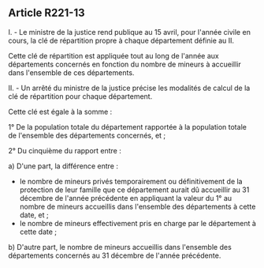 ## Article R221-13

I. - Le ministre de la justice rend publique au 15 avril, pour l'année civile en cours, la clé de répartition
propre à chaque département définie au II.

Cette clé de répartition est appliquée tout au long de l'année aux départements concernés en fonction du
nombre de mineurs à accueillir dans l'ensemble de ces départements.

II. - Un arrêté du ministre de la justice précise les modalités de calcul de la clé de répartition pour chaque
département.

Cette clé est égale à la somme :

1° De la population totale du département rapportée à la population totale de l'ensemble des départements
concernés, et ;

2° Du cinquième du rapport entre :

a) D'une part, la différence entre :

- le nombre de mineurs privés temporairement ou définitivement de la protection de leur famille que ce
département aurait dû accueillir au 31 décembre de l'année précédente en appliquant la valeur du 1° au
nombre de mineurs accueillis dans l'ensemble des départements à cette date, et ;
- le nombre de mineurs effectivement pris en charge par le département à cette date ;

b) D'autre part, le nombre de mineurs accueillis dans l'ensemble des départements concernés au 31 décembre
de l'année précédente.

